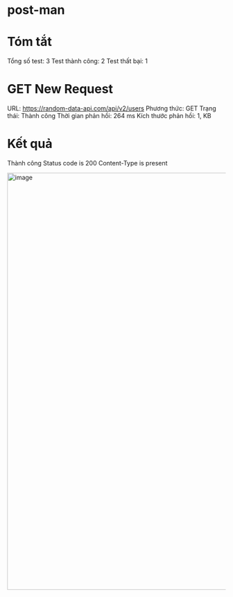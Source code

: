 # post-man
# Tóm tắt
  Tổng số test: 3
  Test thành công: 2
  Test thất bại: 1
# GET New Request
  URL: https://random-data-api.com/api/v2/users
  Phương thức: GET
  Trạng thái: Thành công
  Thời gian phản hồi: 264 ms
  Kích thước phản hồi: 1, KB
 # Kết quả
  Thành công
  Status code is 200
  Content-Type is present

  <img width="960" alt="image" src="https://github.com/NTHong0242/post-man/assets/96609863/b9be90b2-0eff-433c-aefe-7e48fdc93976">
